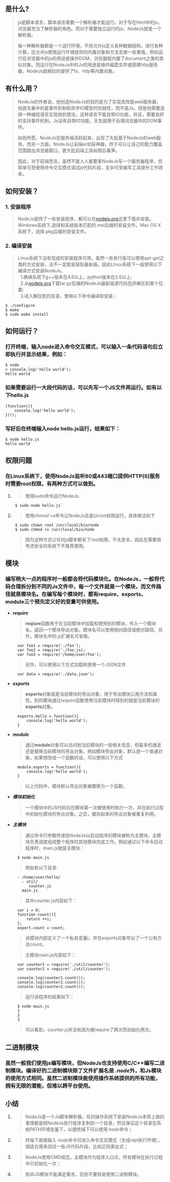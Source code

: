 ## 是什么?
>js是脚本语言，脚本语言需要一个解析器才能运行。对于写在html中的js，浏览器充当了解析器的角色。而对于需要独立运行的js，NodeJs就是一个解析器。

> 每一种解析器都是一个运行环境，不但允许js定义各种数据结构，进行各种计算，还允许js使用运行环境提供的内置对象和方法去做一些事情。例如运行在浏览器中的js的用途是操作DOM，浏览器就内置了document之类的类似对象。而运行在NodeJs中的Js的用途是操作磁盘文件或搭建http服务器，NodeJs就相应的提供了fs、http等内置对象。

## 有什么用？
> NodeJs的作者说，他创造NodeJs的目的是为了实现高性能web服务器，他首先看中的是事件机制和异步IO模型的优越性，而不是Js。但是他需要选择一种编程语言实现他的想法，这种语言不能自带IO功能，并且，需要良好的支持事件机制。Js没有自带IO功能，天生就用于处理浏览器中的DOM事件。

>如他所愿，NodeJs在服务端活跃起来，出现了大批基于NodeJs的web服务。而另一方面，NodeJs让前端er如获神器，终于可以让自己的能力覆盖范围跳出浏览器窗口，更大批前端工具如雨后春笋。

>因此，对于前端而言，虽然不是人人都要拿NodeJs写一个服务器程序，但简单可至使用命令交互模式调试js代码片段，复杂可至编写工具提升工作效率。


## 如何安装？
### 1. 安装程序
>NodeJs提供了一些安装程序，都可以在[nodejs.org](https://nodejs.org/download/)这里下载并安装。<br/>
Windows系统下,选择和系统版本匹配的.msi后缀的安装文件。Mac OS X系统下，选择.pkg后缀的安装文件。

### 2. 编译安装
>Linux系统下没有现成的安装程序可用，虽然一些发行版可以使用apt-get之类的方式安装，淡不一定能安装到最新版。因此LInux系统下一般使用以下编译方式安装NodeJs。<br>
&nbsp;&nbsp;1.确保系统下g++版本在4.6以上，python版本在2.6以上;<br>
&nbsp;&nbsp;2.从[nodejs.org](https://nodejs.org/download/)下载tar.gz后缀的NodeJs最新版源代码包并解压到某个位置;<br>
&nbsp;&nbsp;3.进入解压到的目录，使用以下命令编译和安装：

    $ ./configure
    $ make
    $ sudo make install

## 如何运行？
### 打开终端，输入node进入命令交互模式，可以输入一条代码语句后立即执行并显示结果，例如：

    $ node
    > console.log('hello world');
    hello world

### 如果需要运行一大段代码的话，可以先写一个JS文件再运行。如有以下hello.js

    (function(){
        console.log('hello world');
    })();

### 写好后在终端输入node hello.js运行，结果如下：
    $ node hello.js
    hello world


## 权限问题
### 在Linux系统下，使用NodeJs监听80或443端口提供HTTP(S)服务时需要root权限，有两种方式可以做到。
1. >使用sudo命令运行NodeJs.
    
        $ sudo node hello.js`

2. >使用*chmod +s*命令让NodeJs总是以root权限运行，具体做法如下

        $ sudo chown root /usr/local/bin/node
        $ sudo chmod +s /usr/local/bin/node
    >因为这种方式让任何js脚本都有了root权限，不太安全。因此在需要很考虑安全的系统下不推荐使用。

## 模块
### 编写稍大一点的程序时一般都会将代码模块化。在NodeJs，一般将代码合理拆分到不同的Js文件中，每一个文件就是一个模块，而文件路径就是模块名。在编写每个模块时，都有require、exports、module三个预先定义好的变量可供使用。
- ***require*** 
  >**reqiure**函数用于在当前模块中加载和使用别的模块，传入一个模块名，返回一个模块导出对象。模块名可以使用相对路径或绝对路径。另外，模块名中的.js扩展名可省略。

        var foo1 = require('./foo');
        var foo2 = require('./foo.js);
        var foo3 = require('/home/user/foo');

  > 另外，可以使用以下方式加载和使用一个JSON文件

        var data = require('./data.json');

- ***exports***
  >**exports**对象就是当前模块的导出对象，用于导出模块公用方法和属性。别的模块通过*require*函数使用当前模块时得到的就是当前模块的**exports**对象。

        exports.hello = function(){
            console.log('hello world');
        }

- ***module***
  >通过**module**对象可以访问到当前模块的一些相关信息，但最多的通途还是替换当前模块的导出对象。例如模块导出对象，默认是一个普通对象，如果想改成一个函数的话，可以使用以下方式

        module.exports = function(){
            console.log('hello world');
        }

  >以上代码中，模块默认导出对象被置换为一个函数。

- ***模块初始化***
  >一个模块中的JS代码仅在模块第一次被使用时执行一次，并在执行过程中初始化模块的导出对象。之后，缓存起来的导出对象被重复利用。

- ***主模块***
  >通过命令行参数传递给NodeJs以启动程序的模块被称为主模块。主模块负责调度组成整个程序的其他模块完成工作。例如通过以下命令启动程序时，main.js就是主模块：

        $ node main.js

    > 例如有以下目录:

        - /home/user/hello/
          - util/
             counter.js
          main.js

    >其中counter.js内容如下：

        var i = 0;
        function count(){
            return ++i;
        };
        export.count = count;

    >该模块内部定义了一个私有变量i，并在exports对象导出了一个公有方法count。

    >主模块main.js内容如下：

        var counter1 = require('./util/counter');
        var counter2 = require('./util/counter');

        console.log(counter1.count());
        console.log(counter2.count());
        console.log(counter2.count());

    >运行该程序的结果如下：

        $ node main.js
        1
        2
        3
    >可以看到，counter.js并没有因为被require了两次而初始化两次。

## 二进制模块
### 虽然一般我们使用js编写模块，但NodeJs也支持使用C/C++编写二进制模块。编译好的二进制模块除了文件扩展名是 *\.node*外，和Js模块的使用方式相同。虽然二进制模块能使用操作系统提供的所有功能，拥有无限的潜能，但难以跨平台使用。

## 小结
1. >NodeJs是一个Js脚本解析器，任何操作系统下安装NodeJs本质上做的事情都是把NodeJs执行程序复制到一个目录，然后保证这个目录在系统PATH环境变量下，以便终端下可以使用 *node*命令；
2. >终端下直接输入 *node*命令可进入命令交互模式（生成repl执行环境），很适合用来测试一些JS代码片段，比如正则表达式；
3. >NodeJs使用CMD规范，主模块作为程序入口点，所有模块在执行过程中只初始化一次；
4. >除非JS模块不能满足需求，否则不要轻易使用二进制模块。